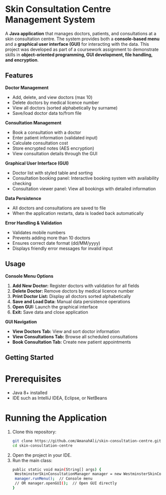 # Skin Consultation Centre Management System

A **Java application** that manages doctors, patients, and consultations at a skin consultation centre. The system provides both a **console-based menu** and a **graphical user interface (GUI)** for interacting with the data. This project was developed as part of a coursework assignment to demonstrate skills in **object-oriented programming, GUI development, file handling, and encryption**.

## Features

**Doctor Management**

- Add, delete, and view doctors (max 10)
- Delete doctors by medical licence number
- View all doctors (sorted alphabetically by surname)
- Save/load doctor data to/from file

**Consultation Management**

- Book a consultation with a doctor
- Enter patient information (validated input)
- Calculate consultation cost
- Store encrypted notes (AES encryption)
- View consultation details through the GUI

**Graphical User Interface (GUI)**

- Doctor list with styled table and sorting
- Consultation booking panel: Interactive booking system with availability checking
- Consultation viewer panel: View all bookings with detailed information

**Data Persistence**

- All doctors and consultations are saved to file
- When the application restarts, data is loaded back automatically

**Error Handling & Validation**

- Validates mobile numbers
- Prevents adding more than 10 doctors
- Ensures correct date format (dd/MM/yyyy)
- Displays friendly error messages for invalid input

## Usage
**Console Menu Options**

1. **Add New Doctor:** Register doctors with validation for all fields
2. **Delete Doctor:** Remove doctors by medical licence number
3. **Print Doctor List:** Display all doctors sorted alphabetically
4. **Save and Load Data:** Manual data persistence operations
5. **Open GUI:** Launch the graphical interface
6. **Exit:** Save data and close application

**GUI Navigation**

- **View Doctors Tab:** View and sort doctor information
- **View Consultations Tab:** Browse all scheduled consultations
- **Book Consultation Tab:** Create new patient appointments

## Getting Started
# Prerequisites
- Java 8+ installed
- IDE such as IntelliJ IDEA, Eclipse, or NetBeans

# Running the Application
1. Clone this repository:
   ```bash
   git clone https://github.com/AmanahAli/skin-consultation-centre.git
   cd skin-consultation-centre
2. Open the project in your IDE.
3. Run the main class:
   ```bash
   public static void main(String[] args) {
    WestminsterSkinConsultationManager manager = new WestminsterSkinConsultationManager(10);
    manager.runMenu();  // Console menu
    // OR manager.openGUI();  // Open GUI directly
   }


